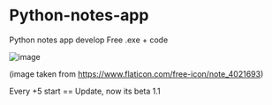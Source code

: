 # Python-notes-app


Python notes app develop
Free .exe + code

![image](https://github.com/theAndrew2808/Python-notes-app/assets/128826609/46ca88e1-e989-4551-bc20-725c980f42b8) 

(image taken from https://www.flaticon.com/free-icon/note_4021693)

Every +5 start == Update, now its beta 1.1
